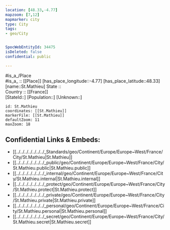 ```yaml
---
location: [48.33,-4.77] 
mapzoom: [7,12] 
mapmarker: city 
type: City
tags:
- geo/City


SpocWebEntityId: 34475
isDeleted: false
confidential: public

---
```

#is_a_/Place  
#is_a_ :: [[Place]] 
[has_place_longitude::-4.77] 
[has_place_latitude::48.33] 
[name::St.Mathieu] 
State ::  
Country :: [[France]]  
[StateId::] 
[Population::] 
[Unknown::] 


```leaflet
id: St.Mathieu
coordinates: [[St.Mathieu]] 
markerFile: [[St.Mathieu]] 
defaultZoom: 11 
maxZoom: 18
```


## Confidential Links & Embeds: 
- [[../../../../../../../_Standards/geo/Continent/Europe/Europe~West/France/City/St.Mathieu|St.Mathieu]] 
- [[../../../../../../../_public/geo/Continent/Europe/Europe~West/France/City/St.Mathieu.public|St.Mathieu.public]] 
- [[../../../../../../../_internal/geo/Continent/Europe/Europe~West/France/City/St.Mathieu.internal|St.Mathieu.internal]] 
- [[../../../../../../../_protect/geo/Continent/Europe/Europe~West/France/City/St.Mathieu.protect|St.Mathieu.protect]] 
- [[../../../../../../../_private/geo/Continent/Europe/Europe~West/France/City/St.Mathieu.private|St.Mathieu.private]] 
- [[../../../../../../../_personal/geo/Continent/Europe/Europe~West/France/City/St.Mathieu.personal|St.Mathieu.personal]] 
- [[../../../../../../../_secret/geo/Continent/Europe/Europe~West/France/City/St.Mathieu.secret|St.Mathieu.secret]] 
